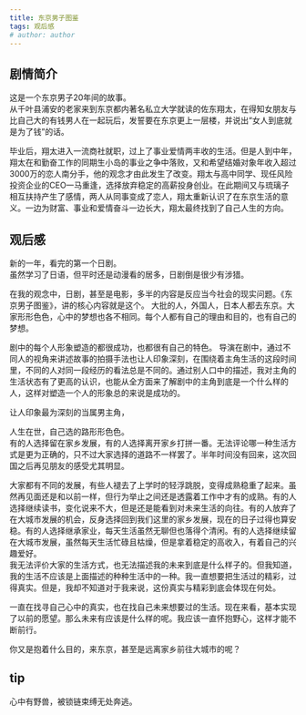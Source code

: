 ```yaml
---
title: 东京男子图鉴
tags: 观后感
# author: author
---
```


## 剧情简介
这是一个东京男子20年间的故事。  
从千叶县浦安的老家来到东京都内著名私立大学就读的佐东翔太，在得知女朋友与比自己大的有钱男人在一起玩后，发誓要在东京更上一层楼，并说出“女人到底就是为了钱”的话。

毕业后，翔太进入一流商社就职，过上了事业爱情两丰收的生活。但是人到中年，翔太在和勤奋工作的同期生小岛的事业之争中落败，又和希望结婚对象年收入超过3000万的恋人南分手，他的观念才由此发生了改变。翔太与高中同学、现任风险投资企业的CEO一马重逢，选择放弃稳定的高薪投身创业。在此期间又与琉璃子相互扶持产生了感情，两人从同事变成了恋人，翔太重新认识了在东京生活的意义。一边为财富、事业和爱情奋斗一边长大，翔太最终找到了自己人生的方向。

## 观后感
新的一年，看完的第一个日剧。  
虽然学习了日语，但平时还是动漫看的居多，日剧倒是很少有涉猎。

在我的观念中，日剧，甚至是电影，多半的内容是反应当今社会的现实问题。《东京男子图鉴》，讲的核心内容就是这个。
大批的人，外国人，日本人都去东京。大家形形色色，心中的梦想也各不相同。每个人都有自己的理由和目的，也有自己的梦想。

剧中的每个人形象塑造的都很成功，也都很有自己的特色。
导演在剧中，通过不同人的视角来讲述故事的拍摄手法也让人印象深刻，在围绕着主角生活的这段时间里，不同的人对同一段经历的看法总是不同的。通过别人口中的描述，我对主角的生活状态有了更高的认识，也能从全方面来了解剧中的主角到底是一个什么样的人，这样对塑造一个人的形象总的来说是成功的。

让人印象最为深刻的当属男主角，

人生在世，自己选的路形形色色。  
有的人选择留在家乡发展，有的人选择离开家乡打拼一番。无法评论哪一种生活方式是更为正确的，只不过大家选择的道路不一样罢了。半年时间没有回来，这次回国之后再见朋友的感受尤其明显。

大家都有不同的发展，有些人褪去了上学时的轻浮跳脱，变得成熟稳重了起来。虽然再见面还是和以前一样，但行为举止之间还是透露着工作中才有的成熟。有的人选择继续读书，变化说来不大，但是还是能看到对未来生活的向往。有的人放弃了在大城市发展的机会，反身选择回到我们这里的家乡发展，现在的日子过得也算安稳。有的人选择继承家业，每天生活虽然无聊但也落得个清闲。有的人选择继续留在大城市发展，虽然每天生活忙碌且枯燥，但是拿着稳定的高收入，有着自己的兴趣爱好。  
我无法评价大家的生活方式，也无法描述我的未来到底是什么样子的。但我知道，我的生活不应该是上面描述的种种生活中的一种。我一直想要把生活过的精彩，过得真实。但是，我却不知道对于我来说，这份真实与精彩到底会体现在何处。

一直在找寻自己心中的真实，也在找自己未来想要过的生活。现在来看，基本实现了以前的愿望。那么未来有应该是什么样的呢。我应该一直怀抱野心，这样才能不断前行。

你又是抱着什么目的，来东京，甚至是远离家乡前往大城市的呢？


## tip
心中有野兽，被锁链束缚无处奔逃。
